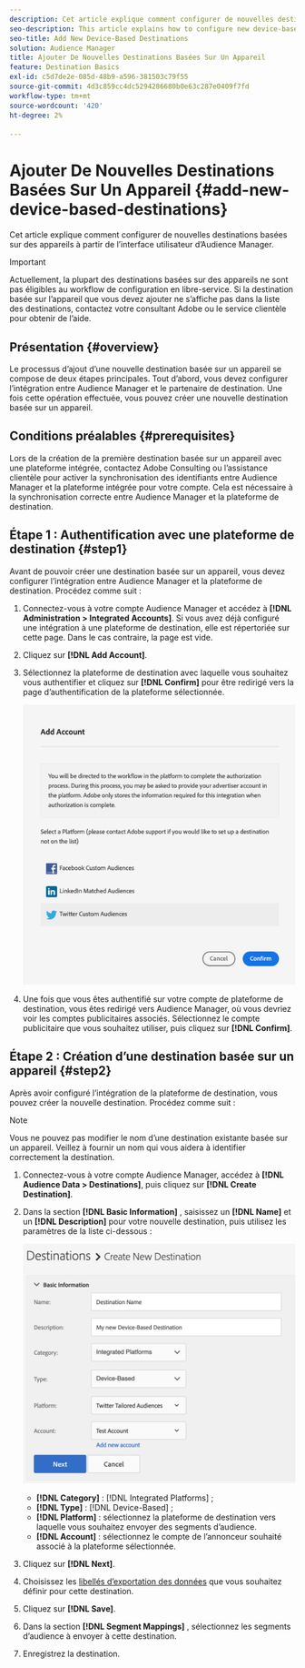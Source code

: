 ```yaml
---
description: Cet article explique comment configurer de nouvelles destinations basées sur des appareils à partir de l’interface utilisateur d’Audience Manager.
seo-description: This article explains how to configure new device-based destinations from the Audience Manager user interface.
seo-title: Add New Device-Based Destinations
solution: Audience Manager
title: Ajouter De Nouvelles Destinations Basées Sur Un Appareil
feature: Destination Basics
exl-id: c5d7de2e-085d-48b9-a596-381503c79f55
source-git-commit: 4d3c859cc4dc5294286680b0e63c287e0409f7fd
workflow-type: tm+mt
source-wordcount: '420'
ht-degree: 2%

---
```


# Ajouter De Nouvelles Destinations Basées Sur Un Appareil {#add-new-device-based-destinations}

Cet article explique comment configurer de nouvelles destinations basées sur des appareils à partir de l’interface utilisateur d’Audience Manager.

>[!IMPORTANT]
>
>Actuellement, la plupart des destinations basées sur des appareils ne sont pas éligibles au workflow de configuration en libre-service. Si la destination basée sur l’appareil que vous devez ajouter ne s’affiche pas dans la liste des destinations, contactez votre consultant Adobe ou le service clientèle pour obtenir de l’aide.

## Présentation {#overview}

Le processus d’ajout d’une nouvelle destination basée sur un appareil se compose de deux étapes principales. Tout d’abord, vous devez configurer l’intégration entre Audience Manager et le partenaire de destination. Une fois cette opération effectuée, vous pouvez créer une nouvelle destination basée sur un appareil.

## Conditions préalables {#prerequisites}

Lors de la création de la première destination basée sur un appareil avec une plateforme intégrée, contactez Adobe Consulting ou l’assistance clientèle pour activer la synchronisation des identifiants entre Audience Manager et la plateforme intégrée pour votre compte. Cela est nécessaire à la synchronisation correcte entre Audience Manager et la plateforme de destination.

## Étape 1 : Authentification avec une plateforme de destination {#step1}

Avant de pouvoir créer une destination basée sur un appareil, vous devez configurer l’intégration entre Audience Manager et la plateforme de destination. Procédez comme suit :

1. Connectez-vous à votre compte Audience Manager et accédez à **[!DNL Administration > Integrated Accounts]**. Si vous avez déjà configuré une intégration à une plateforme de destination, elle est répertoriée sur cette page. Dans le cas contraire, la page est vide.
1. Cliquez sur **[!DNL Add Account]**.
1. Sélectionnez la plateforme de destination avec laquelle vous souhaitez vous authentifier et cliquez sur **[!DNL Confirm]** pour être redirigé vers la page d’authentification de la plateforme sélectionnée.

   ![plateformes-intégrées](assets/dbd-integrated-platforms.png)

1. Une fois que vous êtes authentifié sur votre compte de plateforme de destination, vous êtes redirigé vers Audience Manager, où vous devriez voir les comptes publicitaires associés. Sélectionnez le compte publicitaire que vous souhaitez utiliser, puis cliquez sur **[!DNL Confirm]**.

## Étape 2 : Création d’une destination basée sur un appareil {#step2}

Après avoir configuré l’intégration de la plateforme de destination, vous pouvez créer la nouvelle destination. Procédez comme suit :

>[!NOTE]
>
>Vous ne pouvez pas modifier le nom d’une destination existante basée sur un appareil. Veillez à fournir un nom qui vous aidera à identifier correctement la destination.

1. Connectez-vous à votre compte Audience Manager, accédez à **[!DNL Audience Data > Destinations]**, puis cliquez sur **[!DNL Create Destination]**.
1. Dans la section **[!DNL Basic Information]** , saisissez un **[!DNL Name]** et un **[!DNL Description]** pour votre nouvelle destination, puis utilisez les paramètres de la liste ci-dessous :

   ![configuration](assets/dbd-new-basic.png)

   * **[!DNL Category]** : [!DNL Integrated Platforms] ;
   * **[!DNL Type]** : [!DNL Device-Based] ;
   * **[!DNL Platform]** : sélectionnez la plateforme de destination vers laquelle vous souhaitez envoyer des segments d’audience.
   * **[!DNL Account]** : sélectionnez le compte de l’annonceur souhaité associé à la plateforme sélectionnée.
1. Cliquez sur **[!DNL Next]**.
1. Choisissez les [libellés d’exportation des données](/help/using/features/data-export-controls.md#controls-labels) que vous souhaitez définir pour cette destination.
1. Cliquez sur **[!DNL Save]**.
1. Dans la section **[!DNL Segment Mappings]** , sélectionnez les segments d’audience à envoyer à cette destination.
1. Enregistrez la destination.
